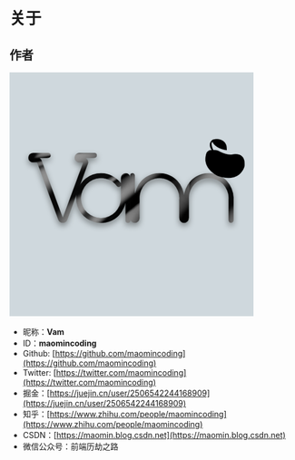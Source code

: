 # 关于

## 作者

<img src="/user.jpg" class="user-img"/>

- 昵称：**Vam**
- ID：**maomincoding**
- Github: [https://github.com/maomincoding](https://github.com/maomincoding)
- Twitter: [https://twitter.com/maomincoding](https://twitter.com/maomincoding)
- 掘金：[https://juejin.cn/user/2506542244168909](https://juejin.cn/user/2506542244168909)
- 知乎：[https://www.zhihu.com/people/maomincoding](https://www.zhihu.com/people/maomincoding)
- CSDN：[https://maomin.blog.csdn.net](https://maomin.blog.csdn.net)
- 微信公众号：前端历劫之路
